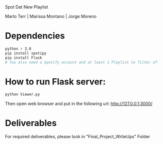 Spot Dat New Playlist 

Marlo Terr | Marissa Montano |  Jorge Moreno

# Dependencies
```bash
python > 3.0
pip install spotipy
pip install Flask
# You also need a Spotify account and at least 1 Playlist to filter off of 
```

# How to run Flask server:
```bash
python Viewer.py
```
Then open web browser and put in the following url: http://127.0.0.1:3000/

# Deliverables
For required deliverables, please look in "Final_Project_WriteUps" Folder
